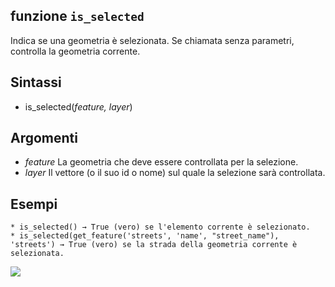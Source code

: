 ## funzione `is_selected`

Indica se una geometria è selezionata. Se chiamata senza parametri, controlla la geometria corrente.

## Sintassi

* is_selected(*feature, layer*)

## Argomenti

* *feature* La geometria che deve essere controllata per la selezione.
* *layer* Il vettore (o il suo id o nome) sul quale la selezione sarà controllata.


## Esempi
```
* is_selected() → True (vero) se l'elemento corrente è selezionato.
* is_selected(get_feature('streets', 'name', "street_name"), 'streets') → True (vero) se la strada della geometria corrente è selezionata.
```

<img src="/img/record_e_attributi/is_selected1.png">